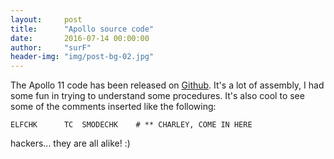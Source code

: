 ```yaml
---
layout:     post
title:      "Apollo source code"
date:       2016-07-14 00:00:00
author:     "surF"
header-img: "img/post-bg-02.jpg"
---
```


The Apollo 11 code has been released on
[Github](https://github.com/chrislgarry/Apollo-11). 
It's a lot of assembly, I had some fun in trying to understand some procedures.
It's also cool to see some of the comments inserted like the following:

```assembly
ELFCHK      TC  SMODECHK    # ** CHARLEY, COME IN HERE
```

hackers... they are all alike! :)

